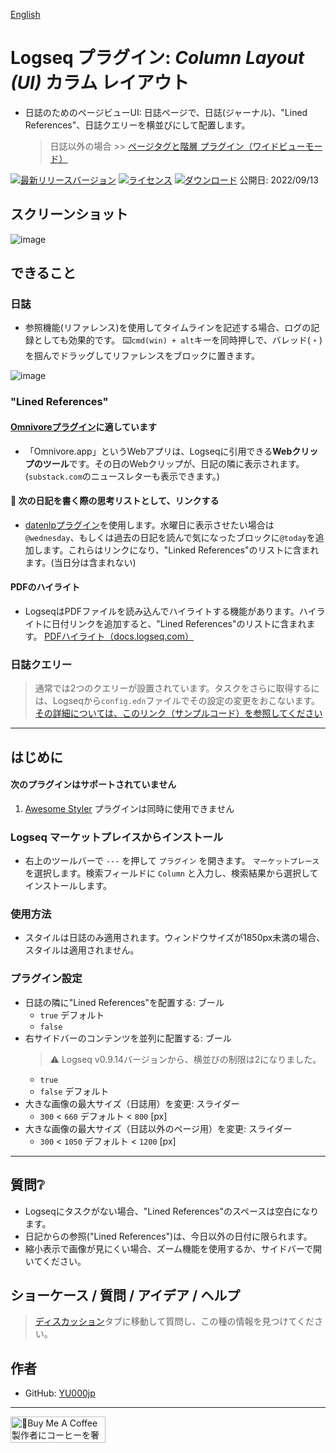 [English](https://github.com/YU000jp/Logseq-column-Layout)

# Logseq プラグイン: *Column Layout (UI)* カラム レイアウト

- 日誌のためのページビューUI: 日誌ページで、日誌(ジャーナル)、"Lined References"、日誌クエリーを横並びにして配置します。
  > 日誌以外の場合 >> [ページタグと階層 プラグイン（ワイドビューモード）](https://github.com/YU000jp/logseq-page-tags-and-hierarchy/)

[![最新リリースバージョン](https://img.shields.io/github/v/release/YU000jp/Logseq-column-Layout)](https://github.com/YU000jp/Logseq-column-Layout/releases)
[![ライセンス](https://img.shields.io/github/license/YU000jp/Logseq-column-Layout?color=blue)](https://github.com/YU000jp/Logseq-column-Layout/blob/main/LICENSE)
[![ダウンロード](https://img.shields.io/github/downloads/YU000jp/Logseq-column-Layout/total.svg)](https://github.com/YU000jp/Logseq-column-Layout/releases)
 公開日: 2022/09/13

## スクリーンショット

![image](https://user-images.githubusercontent.com/111847207/195663729-7c979e9e-9309-4f0b-9766-581778c5aaa7.png)

## できること

### 日誌

- 参照機能(リファレンス)を使用してタイムラインを記述する場合、ログの記録としても効果的です。 ⌨️`cmd(win) + alt`キーを同時押しで、バレッド(・)を掴んでドラッグしてリファレンスをブロックに置きます。

![image](https://user-images.githubusercontent.com/111847207/195662824-35aecadd-c404-42a8-82eb-54ffc628c321.png)

### "Lined References"

#### [Omnivoreプラグイン](https://github.com/omnivore-app/logseq-omnivore)に適しています

- 「Omnivore.app」というWebアプリは、Logseqに引用できる**Webクリップのツール**です。その日のWebクリップが、日記の隣に表示されます。 (`substack.com`のニュースレターも表示できます。)

#### 📅 次の日記を書く際の思考リストとして、リンクする

- [datenlpプラグイン](https://github.com/hkgnp/logseq-datenlp-plugin)を使用します。水曜日に表示させたい場合は`@wednesday`、もしくは過去の日記を読んで気になったブロックに`@today`を追加します。これらはリンクになり、"Linked References"のリストに含まれます。(当日分は含まれない)

#### PDFのハイライト

- LogseqはPDFファイルを読み込んでハイライトする機能があります。ハイライトに日付リンクを追加すると、"Lined References"のリストに含まれます。 [PDFハイライト（docs.logseq.com）](https://docs.logseq.com/#/page/pdf%20highlights)

### 日誌クエリー

> 通常では2つのクエリーが設置されています。タスクをさらに取得するには、Logseqから`config.edn`ファイルでその設定の変更をおこないます。 [その詳細については、このリンク（サンプルコード）を参照してください](https://github.com/YU000jp/logseq-default-queries-journals)

---

## はじめに

#### 次のプラグインはサポートされていません

1. [Awesome Styler](https://github.com/yoyurec/logseq-awesome-styler) プラグインは同時に使用できません

### Logseq マーケットプレイスからインストール

- 右上のツールバーで `---` を押して `プラグイン` を開きます。 `マーケットプレース` を選択します。検索フィールドに `Column` と入力し、検索結果から選択してインストールします。

### 使用方法

- スタイルは日誌のみ適用されます。ウィンドウサイズが1850px未満の場合、スタイルは適用されません。

### プラグイン設定

- 日誌の隣に"Lined References"を配置する: ブール
   - `true` デフォルト
   - `false`
- 右サイドバーのコンテンツを並列に配置する: ブール
   > ⚠️ Logseq v0.9.14バージョンから、横並びの制限は2になりました。
   - `true`
   - `false` デフォルト
- 大きな画像の最大サイズ（日誌用）を変更: スライダー
   - `300` < `660` デフォルト < `800` [px]
- 大きな画像の最大サイズ（日誌以外のページ用）を変更: スライダー
   - `300` < `1050` デフォルト < `1200` [px]

---

## 質問❔

- Logseqにタスクがない場合、"Lined References"のスペースは空白になります。
- 日記からの参照("Lined References")は、今日以外の日付に限られます。
- 縮小表示で画像が見にくい場合、ズーム機能を使用するか、サイドバーで開いてください。

## ショーケース / 質問 / アイデア / ヘルプ

> [ディスカッション](https://github.com/YU000jp/Logseq-column-Layout/discussions)タブに移動して質問し、この種の情報を見つけてください。

## 作者

- GitHub: [YU000jp](https://github.com/YU000jp)

---

<a href="https://www.buymeacoffee.com/yu000japan" target="_blank"><img src="https://cdn.buymeacoffee.com/buttons/v2/default-violet.png" alt="🍌Buy Me A Coffee 製作者にコーヒーを奢ってください!" style="height: 42px;width: 152px" ></a>

